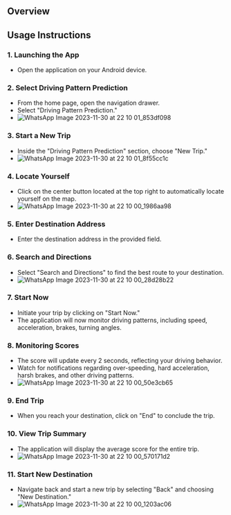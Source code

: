 ## Overview

## Usage Instructions

### 1. Launching the App

- Open the application on your Android device.

### 2. Select Driving Pattern Prediction

- From the home page, open the navigation drawer.
- Select "Driving Pattern Prediction."
- ![WhatsApp Image 2023-11-30 at 22 10 01_853df098](https://github.com/snehalchaudhari98/Guardian_SafeDrive/assets/133533611/4431a4f2-0550-426c-b393-ba7b83507e6b)

### 3. Start a New Trip

- Inside the "Driving Pattern Prediction" section, choose "New Trip."
- ![WhatsApp Image 2023-11-30 at 22 10 01_8f55cc1c](https://github.com/snehalchaudhari98/Guardian_SafeDrive/assets/133533611/e31363d8-42c5-4abc-b588-0a6ae063e016)

### 4. Locate Yourself

- Click on the center button located at the top right to automatically locate yourself on the map.
- ![WhatsApp Image 2023-11-30 at 22 10 00_1986aa98](https://github.com/snehalchaudhari98/Guardian_SafeDrive/assets/133533611/4456a110-3f48-41b1-ad5e-303516f89510)

### 5. Enter Destination Address

- Enter the destination address in the provided field.

### 6. Search and Directions

- Select "Search and Directions" to find the best route to your destination.
- ![WhatsApp Image 2023-11-30 at 22 10 00_28d28b22](https://github.com/snehalchaudhari98/Guardian_SafeDrive/assets/133533611/aca08251-9118-4504-b212-889f9156190e)

### 7. Start Now

- Initiate your trip by clicking on "Start Now."
- The application will now monitor driving patterns, including speed, acceleration, brakes, turning angles.

### 8. Monitoring Scores

- The score will update every 2 seconds, reflecting your driving behavior.
- Watch for notifications regarding over-speeding, hard acceleration, harsh brakes, and other driving patterns.
- ![WhatsApp Image 2023-11-30 at 22 10 00_50e3cb65](https://github.com/snehalchaudhari98/Guardian_SafeDrive/assets/133533611/d1335a01-29a5-4e6e-b3f8-9ed1cab55110)

### 9. End Trip

- When you reach your destination, click on "End" to conclude the trip.

### 10. View Trip Summary

- The application will display the average score for the entire trip.
- ![WhatsApp Image 2023-11-30 at 22 10 00_570171d2](https://github.com/snehalchaudhari98/Guardian_SafeDrive/assets/133533611/0e13c1e5-7447-46fa-b332-815615b6f1b6)

### 11. Start New Destination

- Navigate back and start a new trip by selecting "Back" and choosing "New Destination."
- ![WhatsApp Image 2023-11-30 at 22 10 00_1203ac06](https://github.com/snehalchaudhari98/Guardian_SafeDrive/assets/133533611/fe6f7cf9-e7fc-4eea-9087-85f75eb38958)
